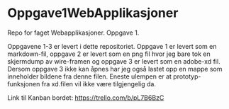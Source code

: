 # Oppgave1WebApplikasjoner
Repo for faget Webapplikasjoner. Oppgave 1.

Oppgavene 1-3 er levert i dette repositoriet. Oppgave 1 er levert som en markdown-fil, oppgave 2 er levert som en png fil hvor jeg bare tok en skjermdump av wire-framen
og oppgave 3 er levert som en adobe-xd fil. Dersom oppgave 3 ikke kan åpnes har jeg også lastet opp en mappe som inneholder bildene fra denne filen. Eneste ulempen er at
prototyp-funksjonen fra xd.filen vil ikke være tilgjengelig da.

Link til Kanban bordet:
https://trello.com/b/pL7B6BzC
